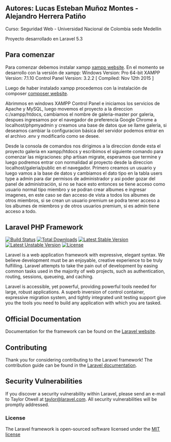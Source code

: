 ## Autores: Lucas Esteban Muñoz Montes - Alejandro Herrera Patiño  

Curso: Seguridad Web - Universidad Nacional de Colombia sede Medellin

Proyecto desarrollado en Laravel 5.3

## Para comenzar

Para comenzar debemos instalar xampp [xampp website](https://www.apachefriends.org/es/index.html).
En el momento se desarrollo con la versión de xampp:
Windows Version:  Pro  64-bit
XAMPP Version: 7.1.10
Control Panel Version: 3.2.2  [ Compiled: Nov 12th 2015 ]

Luego de haber instalado xampp procedemos con la instalación de composer [composer website](https://getcomposer.org/download/).

Abrimmos en windows XAMPP Control Panel e iniciamos los servicios de Apache y MySQL, luego movemos el proyecto a la direccion c:/xampp/htdocs, cambiamos el nombre de galeria-master por galeria, despues ingresamos por el navegador de preferencia Google Chrome a localhost/phpmyadmin y creamos una base de datos que se llame galeria, si deseamos cambiar la configuracion básica del servidor podemos entrar en el archivo .env y modificarlo como se desee.

Desde la consola de comandos nos dirigimos a la direccion donde esta el proyecto galeria en xampp/htdocs y escribimos el siguiente comando para comenzar las migraciones: php artisan migrate, esperamos que termine y luego podremos entrar con normalidad al proyecto desde la direccion localhost/galeria/public en el navegador.
Primero creamos un usuario y luego vamos a la base de datos y cambiamos el dato tipo en la tabla users type a admin para dar permisos de administrador y asi poder gozar del panel de administración, si no se hace esto entonces se tiene acceso como usuario normal tipo miembro y se podran crear albumes e ingresar imagenes, en este caso se dan acceso de vista a todos los albumes de otros miembros, si se crean un usuario premium se podra tener acceso a los albumes de miembros y de otros usuarios premium, si es admin tiene acceso a todo.

## Laravel PHP Framework

[![Build Status](https://travis-ci.org/laravel/framework.svg)](https://travis-ci.org/laravel/framework)
[![Total Downloads](https://poser.pugx.org/laravel/framework/d/total.svg)](https://packagist.org/packages/laravel/framework)
[![Latest Stable Version](https://poser.pugx.org/laravel/framework/v/stable.svg)](https://packagist.org/packages/laravel/framework)
[![Latest Unstable Version](https://poser.pugx.org/laravel/framework/v/unstable.svg)](https://packagist.org/packages/laravel/framework)
[![License](https://poser.pugx.org/laravel/framework/license.svg)](https://packagist.org/packages/laravel/framework)

Laravel is a web application framework with expressive, elegant syntax. We believe development must be an enjoyable, creative experience to be truly fulfilling. Laravel attempts to take the pain out of development by easing common tasks used in the majority of web projects, such as authentication, routing, sessions, queueing, and caching.

Laravel is accessible, yet powerful, providing powerful tools needed for large, robust applications. A superb inversion of control container, expressive migration system, and tightly integrated unit testing support give you the tools you need to build any application with which you are tasked.

## Official Documentation

Documentation for the framework can be found on the [Laravel website](http://laravel.com/docs).

## Contributing

Thank you for considering contributing to the Laravel framework! The contribution guide can be found in the [Laravel documentation](http://laravel.com/docs/contributions).

## Security Vulnerabilities

If you discover a security vulnerability within Laravel, please send an e-mail to Taylor Otwell at taylor@laravel.com. All security vulnerabilities will be promptly addressed.

### License

The Laravel framework is open-sourced software licensed under the [MIT license](http://opensource.org/licenses/MIT)
